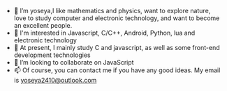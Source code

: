 - 👋 I’m yoseya,I like mathematics and physics, want to explore nature, love to study computer and electronic technology, and want to become an excellent people.
- 👀 I'm interested in Javascript, C/C++, Android, Python, lua and electronic technology
- 🌱 At present, I mainly study C and javascript, as well as some front-end development technologies
- 💞️ I’m looking to collaborate on JavaScript
- 📫 Of course, you can contact me if you have any good ideas. My email is yoseya2410@outlook.com
